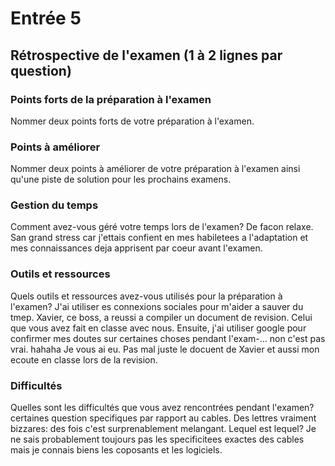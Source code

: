 # Entrée 5
## Rétrospective de l'examen (1 à 2 lignes par question)

### Points forts de la préparation à l'examen
Nommer deux points forts de votre préparation à l'examen. 

### Points à améliorer
Nommer deux points à améliorer de votre préparation à l'examen ainsi qu'une piste de solution pour les prochains examens. 

### Gestion du temps
Comment avez-vous géré votre temps lors de l'examen?
De facon relaxe. San grand stress car j'ettais confient en mes habiletees a l'adaptation et mes connaissances deja apprisent par coeur avant l'examen. 

### Outils et ressources
Quels outils et ressources avez-vous utilisés pour la préparation à l'examen?
J'ai utiliser es connexions sociales pour m'aider a sauver du tmep. Xavier, ce boss, a reussi a compiler un document de revision. Celui que vous avez fait en classe avec nous. Ensuite, j'ai utiliser google pour confirmer mes doutes sur certaines choses pendant l'exam-... non c'est pas vrai. hahaha Je vous ai eu. Pas mal juste le docuent de Xavier et aussi mon ecoute en classe lors de la revision.

### Difficultés
Quelles sont les difficultés que vous avez rencontrées pendant l'examen?
certaines question specifiques par rapport au cables. Des lettres vraiment bizzares: des fois c'est surprenablement melangant. Lequel est lequel? Je ne sais probablement toujours pas les specificitees exactes des cables mais je connais biens les coposants et les logiciels.

